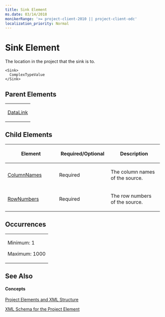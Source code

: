 ```yaml
---
title: Sink Element
ms.date: 03/14/2018
monikerRange: '>= project-client-2010 || project-client-odc'
localization_priority: Normal
---
```


# Sink Element


The location in the project that the sink is to. 



    <Sink>
      ComplexTypeValue
    </Sink>

## Parent Elements

<table>
<colgroup>
<col style="width: 100%" />
</colgroup>
<tbody>
<tr class="odd">
<td><p><a href="datalink-element.md">DataLink</a></p></td>
</tr>
</tbody>
</table>

## Child Elements

<table>
<colgroup>
<col style="width: 33%" />
<col style="width: 33%" />
<col style="width: 33%" />
</colgroup>
<thead>
<tr class="header">
<th><p>Element</p></th>
<th><p>Required/Optional</p></th>
<th><p>Description</p></th>
</tr>
</thead>
<tbody>
<tr class="odd">
<td><p><a href="columnnames-element.md">ColumnNames</a></p></td>
<td><p>Required</p></td>
<td><p>The column names of the source.</p></td>
</tr>
<tr class="even">
<td><p><a href="rownumbers-element.md">RowNumbers</a></p></td>
<td><p>Required</p></td>
<td><p>The row numbers of the source.</p></td>
</tr>
</tbody>
</table>

## Occurrences

<table>
<colgroup>
<col style="width: 100%" />
</colgroup>
<tbody>
<tr class="odd">
<td><p>Minimum: 1</p>
<p>Maximum: 1000</p></td>
</tr>
</tbody>
</table>


## See Also

#### Concepts

[Project Elements and XML Structure](project-elements-and-xml-structure.md)

[XML Schema for the Project Element](xml-schema-for-the-project-element.md)
